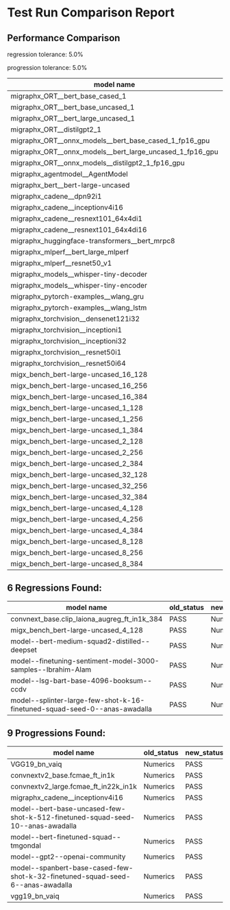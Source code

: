 # Test Run Comparison Report

## Performance Comparison

regression tolerance: 5.0%

progression tolerance: 5.0%

|model name|exit_status|analysis|old_time_ms|new_time_ms|change_ms|percent_change|
|---|---|---|---|---|---|---|
|migraphx_ORT__bert_base_cased_1|PASS|within tol|115.0624|117.7717|2.7093|2.35%|
|migraphx_ORT__bert_base_uncased_1|PASS|within tol|115.3117|115.4937|0.182|0.16%|
|migraphx_ORT__bert_large_uncased_1|PASS|within tol|520.5785|519.8766|-0.7019|-0.13%|
|migraphx_ORT__distilgpt2_1|PASS|within tol|72.0165|69.5903|-2.4261|-3.37%|
|migraphx_ORT__onnx_models__bert_base_cased_1_fp16_gpu|Numerics|within tol|62.3158|62.358|0.0421|0.07%|
|migraphx_ORT__onnx_models__bert_large_uncased_1_fp16_gpu|Numerics|within tol|327.5292|328.9088|1.3796|0.42%|
|migraphx_ORT__onnx_models__distilgpt2_1_fp16_gpu|Numerics|within tol|34.3647|34.3718|0.0071|0.02%|
|migraphx_agentmodel__AgentModel|Numerics|progression|2.4948|2.0163|-0.4784|-19.18%|
|migraphx_bert__bert-large-uncased|PASS|within tol|19.7565|19.3536|-0.4029|-2.04%|
|migraphx_cadene__dpn92i1|PASS|within tol|5.1513|5.0288|-0.1225|-2.38%|
|migraphx_cadene__inceptionv4i16|PASS|within tol|29.6589|29.2005|-0.4584|-1.55%|
|migraphx_cadene__resnext101_64x4di1|PASS|regression|5.9409|6.2839|0.343|5.77%|
|migraphx_cadene__resnext101_64x4di16|PASS|within tol|29.6999|29.568|-0.1319|-0.44%|
|migraphx_huggingface-transformers__bert_mrpc8|PASS|within tol|7.3772|7.0151|-0.3621|-4.91%|
|migraphx_mlperf__bert_large_mlperf|Numerics|within tol|26.3037|26.4381|0.1343|0.51%|
|migraphx_mlperf__resnet50_v1|PASS|within tol|4.7772|4.7938|0.0166|0.35%|
|migraphx_models__whisper-tiny-decoder|PASS|within tol|39.5648|39.3273|-0.2375|-0.6%|
|migraphx_models__whisper-tiny-encoder|Numerics|progression|52.13|45.9563|-6.1738|-11.84%|
|migraphx_pytorch-examples__wlang_gru|PASS|within tol|20.2668|19.3015|-0.9653|-4.76%|
|migraphx_pytorch-examples__wlang_lstm|PASS|within tol|8.7112|9.0222|0.3111|3.57%|
|migraphx_torchvision__densenet121i32|PASS|within tol|17.8461|17.903|0.0569|0.32%|
|migraphx_torchvision__inceptioni1|PASS|progression|20.1096|4.8373|-15.2722|-75.95%|
|migraphx_torchvision__inceptioni32|PASS|within tol|27.895|27.9258|0.0308|0.11%|
|migraphx_torchvision__resnet50i1|PASS|within tol|3.1572|3.12|-0.0372|-1.18%|
|migraphx_torchvision__resnet50i64|PASS|progression|40.7182|20.5048|-20.2133|-49.64%|
|migx_bench_bert-large-uncased_16_128|PASS|within tol|26.9952|27.0403|0.0451|0.17%|
|migx_bench_bert-large-uncased_16_256|PASS|within tol|38.4029|38.3949|-0.0079|-0.02%|
|migx_bench_bert-large-uncased_16_384|PASS|within tol|58.2043|57.9293|-0.275|-0.47%|
|migx_bench_bert-large-uncased_1_128|PASS|within tol|12.1193|12.0789|-0.0404|-0.33%|
|migx_bench_bert-large-uncased_1_256|PASS|regression|12.492|13.1857|0.6937|5.55%|
|migx_bench_bert-large-uncased_1_384|PASS|within tol|19.3985|19.3972|-0.0012|-0.01%|
|migx_bench_bert-large-uncased_2_128|PASS|within tol|12.7443|12.6866|-0.0577|-0.45%|
|migx_bench_bert-large-uncased_2_256|PASS|within tol|19.4754|19.5023|0.0269|0.14%|
|migx_bench_bert-large-uncased_2_384|PASS|within tol|20.42|20.3421|-0.0779|-0.38%|
|migx_bench_bert-large-uncased_32_128|PASS|within tol|36.9981|36.6688|-0.3293|-0.89%|
|migx_bench_bert-large-uncased_32_256|PASS|within tol|77.8245|77.6777|-0.1468|-0.19%|
|migx_bench_bert-large-uncased_32_384|PASS|within tol|119.3534|118.3675|-0.9859|-0.83%|
|migx_bench_bert-large-uncased_4_128|Numerics|within tol|19.6254|19.5116|-0.1138|-0.58%|
|migx_bench_bert-large-uncased_4_256|PASS|within tol|20.8004|20.8978|0.0974|0.47%|
|migx_bench_bert-large-uncased_4_384|PASS|within tol|24.2439|24.2321|-0.0118|-0.05%|
|migx_bench_bert-large-uncased_8_128|PASS|within tol|20.9061|20.9201|0.014|0.07%|
|migx_bench_bert-large-uncased_8_256|PASS|within tol|27.5779|27.7639|0.1859|0.67%|
|migx_bench_bert-large-uncased_8_384|PASS|within tol|35.1771|34.9291|-0.248|-0.71%|

## 6 Regressions Found:

|model name|old_status|new_status|
|---|---|---|
|convnext_base.clip_laiona_augreg_ft_in1k_384|PASS|Numerics|
|migx_bench_bert-large-uncased_4_128|PASS|Numerics|
|model--bert-medium-squad2-distilled--deepset|PASS|Numerics|
|model--finetuning-sentiment-model-3000-samples--Ibrahim-Alam|PASS|Numerics|
|model--lsg-bart-base-4096-booksum--ccdv|PASS|Numerics|
|model--splinter-large-few-shot-k-16-finetuned-squad-seed-0--anas-awadalla|PASS|Numerics|

## 9 Progressions Found:

|model name|old_status|new_status|
|---|---|---|
|VGG19_bn_vaiq|Numerics|PASS|
|convnextv2_base.fcmae_ft_in1k|Numerics|PASS|
|convnextv2_large.fcmae_ft_in22k_in1k|Numerics|PASS|
|migraphx_cadene__inceptionv4i16|Numerics|PASS|
|model--bert-base-uncased-few-shot-k-512-finetuned-squad-seed-10--anas-awadalla|Numerics|PASS|
|model--bert-finetuned-squad--tmgondal|Numerics|PASS|
|model--gpt2--openai-community|Numerics|PASS|
|model--spanbert-base-cased-few-shot-k-32-finetuned-squad-seed-6--anas-awadalla|Numerics|PASS|
|vgg19_bn_vaiq|Numerics|PASS|

